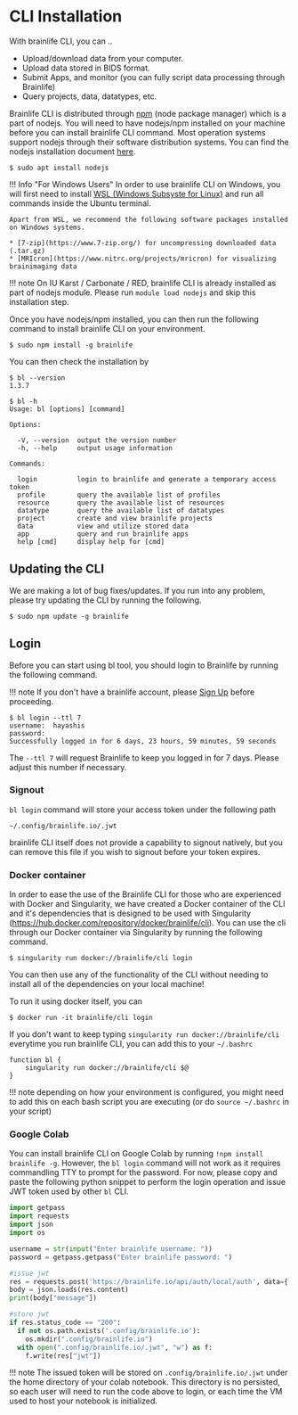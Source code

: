 
# CLI Installation

With brainlife CLI, you can ..

* Upload/download data from your computer.
* Upload data stored in BIDS format.
* Submit Apps, and monitor (you can fully script data processing through Brainlife)
* Query projects, data, datatypes, etc.

Brainlife CLI is distributed through [npm](https://www.npmjs.com/) (node package manager) which is a part of nodejs. You will need to have nodejs/npm installed on your machine before you can install brainlife CLI command. Most operation systems support nodejs through their software distribution systems. You can find the nodejs installation document [here](https://nodejs.org/en/download/package-manager/).

```
$ sudo apt install nodejs
```

!!! Info "For Windows Users"
    In order to use brainlife CLI on Windows, you will first need to install [WSL (Windows Subsyste for Linux)](https://docs.microsoft.com/en-us/windows/wsl/install-win10) and run all commands inside the Ubuntu terminal.

    Apart from WSL, we recommend the following software packages installed on Windows systems.

    * [7-zip](https://www.7-zip.org/) for uncompressing downloaded data (.tar.gz)
    * [MRIcron](https://www.nitrc.org/projects/mricron) for visualizing brainimaging data 

!!! note
    On IU Karst / Carbonate / RED, brainlife CLI is already installed as part of nodejs module. Please run `module load nodejs` and skip this installation step.

Once you have nodejs/npm installed, you can then run the following command to install brainlife CLI on your environment.

```
$ sudo npm install -g brainlife
```

You can then check the installation by 

```
$ bl --version
1.3.7

$ bl -h
Usage: bl [options] [command]

Options:

  -V, --version  output the version number
  -h, --help     output usage information

Commands:

  login          login to brainlife and generate a temporary access token
  profile        query the available list of profiles
  resource       query the available list of resources
  datatype       query the available list of datatypes
  project        create and view brainlife projects
  data           view and utilize stored data
  app            query and run brainlife apps
  help [cmd]     display help for [cmd]

```

## Updating the CLI

We are making a lot of bug fixes/updates. If you run into any problem, please try updating the CLI by running the following. 

```
$ sudo npm update -g brainlife
```

## Login

Before you can start using bl tool, you should login to Brainlife by running the following command.

!!! note
    If you don't have a brainlife account, please [Sign Up](https://brainlife.io/auth/#!/signup) before proceeding.

```
$ bl login --ttl 7
username:  hayashis
password:  
Successfully logged in for 6 days, 23 hours, 59 minutes, 59 seconds
```

The `--ttl 7` will request Brainlife to keep you logged in for 7 days. Please adjust this number if necessary.

### Signout

`bl login` command will store your access token under the following path

```
~/.config/brainlife.io/.jwt
```

brainlife CLI itself does not provide a capability to signout natively, but you can remove this file if you wish to signout before your token expires. 

### Docker container
In order to ease the use of the Brainlife CLI for those who are experienced with Docker and Singularity, we have created a Docker container of the CLI and it's dependencies that is designed to be used with Singularity (https://hub.docker.com/repository/docker/brainlife/cli). You can use the cli through our Docker container via Singularity by running the following command.
```
$ singularity run docker://brainlife/cli login
```
You can then use any of the functionality of the CLI without needing to install all of the dependencies on your local machine!

To run it using docker itself, you can
```
$ docker run -it brainlife/cli login 
```

If you don't want to keep typing `singularity run docker://brainlife/cli` everytime you run brainlife CLI, you can add this to your `~/.bashrc`

```
function bl {
    singularity run docker://brainlife/cli $@
}
```

!!! note
    depending on how your environment is configured, you might need to add this on each bash script you are executing (or do `source ~/.bashrc` in your script)


### Google Colab 

You can install brainlife CLI on Google Colab by running `!npm install brainlife -g`. However, the `bl login` command will not work as it requires commandling TTY to prompt for the password. For now, please copy and paste the following python snippet to perform the login operation and issue JWT token used by other `bl` CLI.

```python
import getpass
import requests
import json
import os

username = str(input("Enter brainlife username: "))
password = getpass.getpass("Enter brainlife password: ")

#issue jwt
res = requests.post('https://brainlife.io/api/auth/local/auth', data={'username': username, 'password': password})
body = json.loads(res.content)
print(body["message"])

#store jwt
if res.status_code == "200":
  if not os.path.exists('.config/brainlife.io'):
    os.mkdir(".config/brainlife.io")
  with open(".config/brainlife.io/.jwt", "w") as f:
    f.write(res["jwt"])
```

!!! note
    The issued token will be stored on `.config/brainlife.io/.jwt` under the home directory of your colab notebook. This directory is no persisted, so each user will need to run the code above to login, or each time the VM used to host your notebook is initialized.


